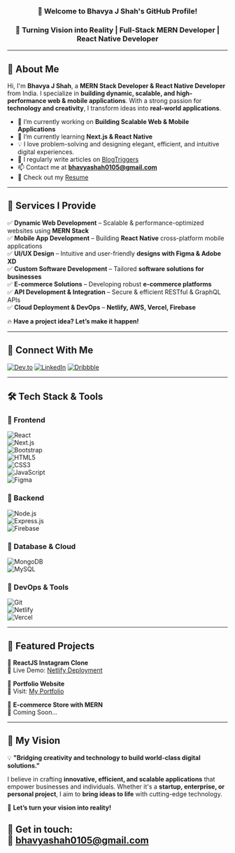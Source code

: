 <h3 align="center"> 👋 Welcome to Bhavya J Shah's GitHub Profile! </h3>

<h3 align="center">🚀 Turning Vision into Reality | Full-Stack MERN Developer | React Native Developer </h3>

---

## 🌟 About Me

Hi, I'm **Bhavya J Shah**, a **MERN Stack Developer & React Native Developer** from India. I specialize in **building dynamic, scalable, and high-performance web & mobile applications**. With a strong passion for **technology and creativity**, I transform ideas into **real-world applications**.

- 🔭 I’m currently working on **Building Scalable Web & Mobile Applications**
- 🌱 I’m currently learning **Next.js & React Native**
- 💡 I love problem-solving and designing elegant, efficient, and intuitive digital experiences.
- 📝 I regularly write articles on [BlogTriggers](https://www.blogtriggers.com/)
- 📫 Contact me at **bhavyashah0105@gmail.com**
- 📄 Check out my [Resume](https://github.com/bhavyajshah/bhavyajshah.github.io/blob/24dab4b731bff6fb8158578d4869c6bb6458c727/static/media/resume.bca4197aea3b2a76287a.pdf)

---

## 🚀 Services I Provide

✅ **Dynamic Web Development** – Scalable & performance-optimized websites using **MERN Stack**  
✅ **Mobile App Development** – Building **React Native** cross-platform mobile applications  
✅ **UI/UX Design** – Intuitive and user-friendly **designs with Figma & Adobe XD**  
✅ **Custom Software Development** – Tailored **software solutions for businesses**  
✅ **E-commerce Solutions** – Developing robust **e-commerce platforms**  
✅ **API Development & Integration** – Secure & efficient RESTful & GraphQL APIs  
✅ **Cloud Deployment & DevOps** – **Netlify, AWS, Vercel, Firebase**  

🔥 **Have a project idea? Let’s make it happen!**  

---

## 📡 Connect With Me

[![Dev.to](https://img.shields.io/badge/Dev.to-000000?style=for-the-badge&logo=dev.to&logoColor=white)](https://dev.to/bhavyashah)
[![LinkedIn](https://img.shields.io/badge/LinkedIn-0077B5?style=for-the-badge&logo=linkedin&logoColor=white)](https://linkedin.com/in/bhavya-j-shah)
[![Dribbble](https://img.shields.io/badge/Dribbble-EA4C89?style=for-the-badge&logo=dribbble&logoColor=white)](https://dribbble.com/bhavya12345)

---

## 🛠️ Tech Stack & Tools  

### 🔹 Frontend  
![React](https://img.shields.io/badge/React-20232A?style=for-the-badge&logo=react&logoColor=61DAFB)  
![Next.js](https://img.shields.io/badge/Next.js-000000?style=for-the-badge&logo=nextdotjs&logoColor=white)  
![Bootstrap](https://img.shields.io/badge/Bootstrap-563D7C?style=for-the-badge&logo=bootstrap&logoColor=white)  
![HTML5](https://img.shields.io/badge/HTML5-E34F26?style=for-the-badge&logo=html5&logoColor=white)  
![CSS3](https://img.shields.io/badge/CSS3-1572B6?style=for-the-badge&logo=css3&logoColor=white)  
![JavaScript](https://img.shields.io/badge/JavaScript-F7DF1E?style=for-the-badge&logo=javascript&logoColor=black)  
![Figma](https://img.shields.io/badge/Figma-F24E1E?style=for-the-badge&logo=figma&logoColor=white)  

### 🔹 Backend  
![Node.js](https://img.shields.io/badge/Node.js-43853D?style=for-the-badge&logo=node.js&logoColor=white)  
![Express.js](https://img.shields.io/badge/Express.js-404D59?style=for-the-badge)  
![Firebase](https://img.shields.io/badge/Firebase-FFCA28?style=for-the-badge&logo=firebase&logoColor=black)  

### 🔹 Database & Cloud  
![MongoDB](https://img.shields.io/badge/MongoDB-4EA94B?style=for-the-badge&logo=mongodb&logoColor=white)  
![MySQL](https://img.shields.io/badge/MySQL-4479A1?style=for-the-badge&logo=mysql&logoColor=white)  

### 🔹 DevOps & Tools  
![Git](https://img.shields.io/badge/Git-F05032?style=for-the-badge&logo=git&logoColor=white)  
![Netlify](https://img.shields.io/badge/Netlify-00C7B7?style=for-the-badge&logo=netlify&logoColor=white)  
![Vercel](https://img.shields.io/badge/Vercel-000000?style=for-the-badge&logo=vercel&logoColor=white)  

---


## 🚀 Featured Projects

🔹 **ReactJS Instagram Clone**  
📌 Live Demo: [Netlify Deployment](https://app.netlify.com/sites/reactjs-insta-clone/deploys)  

🔹 **Portfolio Website**  
📌 Visit: [My Portfolio](https://www.bhavyajshah.github.io)  

🔹 **E-commerce Store with MERN**  
📌 Coming Soon...  

---

## 🎯 My Vision  

💡 **"Bridging creativity and technology to build world-class digital solutions."**  

I believe in crafting **innovative, efficient, and scalable applications** that empower businesses and individuals. Whether it's a **startup, enterprise, or personal project**, I aim to **bring ideas to life** with cutting-edge technology.  

🚀 **Let’s turn your vision into reality!**  

📩 **Get in touch:**  
📧 **bhavyashah0105@gmail.com**  
---
